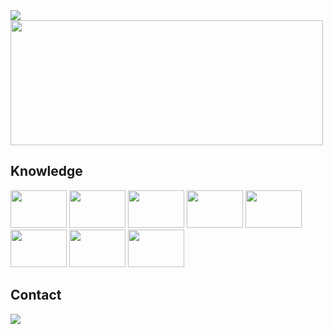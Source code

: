 <div>
 <a href="https://github.com/lorenzotsouza/github-readme-stats">
  <img align="center" src="https://github-readme-stats.vercel.app/api?username=lorenzotsouza&show_icons=true&count_private=true&theme=dracula" />
</a>
<a href="https://github.com/lorenzotsouza/github-readme-stats">
  <img align="center" width="500" height="200" src="https://github-readme-stats.vercel.app/api/top-langs/?username=lorenzotsouza&layout=compact&theme=dracula">
</a> 
</div>
 
## Knowledge
<img src="https://cdn.jsdelivr.net/gh/devicons/devicon/icons/html5/html5-plain-wordmark.svg" width="90" height="60" style="max-width:100%;"></img>
<img src="https://cdn.jsdelivr.net/gh/devicons/devicon/icons/css3/css3-plain-wordmark.svg" width="90" height="60" style="max-width:100%;"></img>
<img src="https://cdn.jsdelivr.net/gh/devicons/devicon/icons/javascript/javascript-plain.svg" width="90" height="60" style="max-width:100%;"></img>
<img src="https://cdn.jsdelivr.net/gh/devicons/devicon/icons/git/git-plain-wordmark.svg" width="90" height="60" style="max-width:100%;"></img>
<img src="https://cdn.jsdelivr.net/gh/devicons/devicon/icons/python/python-original-wordmark.svg" width="90" height="60" style="max-width:100%;"></img>
<img src="https://cdn.jsdelivr.net/gh/devicons/devicon/icons/jira/jira-original-wordmark.svg" width="90" height="60" style="max-width:100%;"></img>
<img src="https://cdn.jsdelivr.net/gh/devicons/devicon/icons/ubuntu/ubuntu-plain-wordmark.svg" width="90" height="60" style="max-width:100%;"></img>
<img src="https://cdn.jsdelivr.net/gh/devicons/devicon/icons/mysql/mysql-original-wordmark.svg" width="90" height="60" style="max-width:100%;"></img>

## Contact
<a href="https://www.linkedin.com/in/lorenzotsouza/">
<img href="https://www.linkedin.com/in/lorenzotsouza/" src="https://img.shields.io/badge/LinkedIn-0077B5?style=for-the-badge&logo=linkedin&logoColor=white" style="max-width:100%;"></img>
</a>
